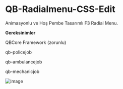 # QB-Radialmenu-CSS-Edit
Animasyonlu ve Hoş Pembe Tasarımlı F3 Radial Menu. 

**Gereksinimler**

QBCore Framework (zorunlu)

qb-policejob

qb-ambulancejob

qb-mechanicjob

![image](https://r2.fivemanage.com/Gwsw9VXWmyqepK9ZBfTR8/qb-radialmenu.PNG)

